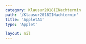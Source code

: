 ```yaml
---
category: Klausur2018IINachtermin
path: '/Klausur2018IINachtermin'
title: 'AppletA1'
type: 'Applet'

layout: nil
---
```

<script type="text/javascript" src="{{ site.jsxurl }}/jsxgraphcore.js"></script>
<link type="text/css" href="https://cdnjs.cloudflare.com/ajax/libs/jsxgraph/0.99.6/jsxgraph.css"><link rel="stylesheet" type="text/css" href="{{ site.jsxurl }}/jsxgraph.css" />
<div id="JXGe10f218f-d224-477e-aea2-e88d4e9fa681" class="jxgbox" style="width:500px; height:500px">
<script type="text/javascript">
(function(){
 //board
var board = JXG.JSXGraph.initBoard('JXGe10f218f-d224-477e-aea2-e88d4e9fa681', {
                boundingbox: [-10, 3500, 80, -200],
                showFullscreen: true, axis: true
                
            });  
           
var f = x => 500 * (Math.pow(1.03, x));

var  Gf = board.create('functiongraph', [f, 0, 100]);

var glider = board.create('glider', [20, f(20), Gf], {color: 'orange', size:2, label:{fontsize:16}});

var coords = board.create('text', [0.5, 27500, function(){
	return 'A(' + JXG.toFixed(glider.X(), 2) + ' | ' + JXG.toFixed(glider.Y(), 0) + ')';
}], {fontsize: 18});

var temp = function()
{
return JXG.toFixed(((JXG.toFixed(glider.Y()-500, 0))/500) * 100, 0);
};

var cooling = board.create('text', [5, 2700, function(){
return 'Zunahme: '+ temp() + '%';
}], {fontsize: 18});

board.create('text', [5, 3200, '2018 NT MatII/III A1'], {fontsize: 18});

var x_l = board.create('line', [glider, function(){return [glider.X(), 0];}], {color:'gray'});
var y_l = board.create('line', [glider, function(){return [0, glider.Y()];}], {color:'gray'});

})();
  
  </script>
  </div>

